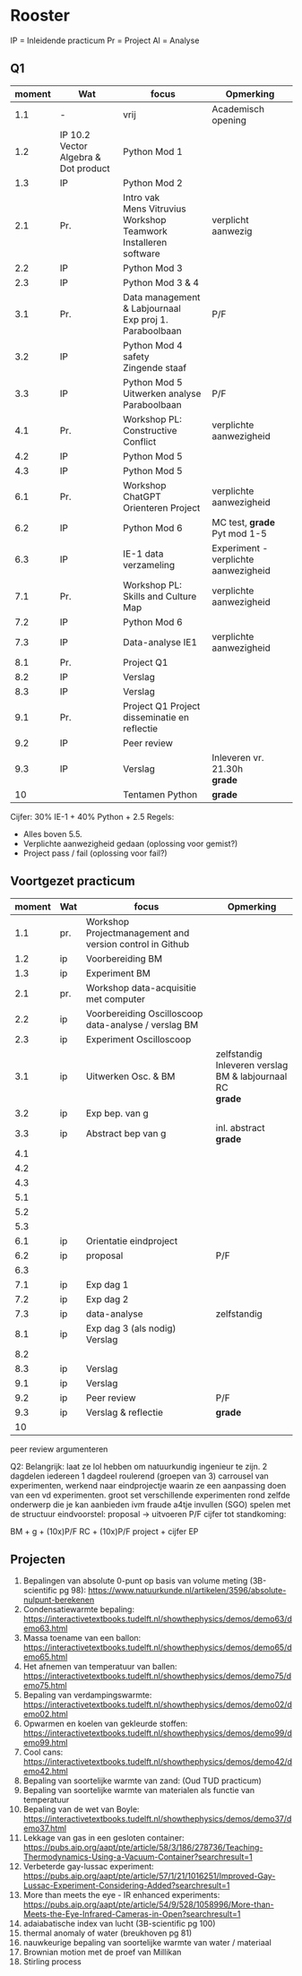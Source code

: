 # Rooster

IP = Inleidende practicum
Pr = Project
Al = Analyse

## Q1
| moment | Wat | focus | Opmerking |
|  ---   | --- | ----  | --- |
| 1.1 | - | vrij | Academisch opening |
| 1.2 | IP  10.2 Vector Algebra & Dot product | Python Mod 1| |
| 1.3 | IP | Python Mod 2 | |
| 2.1 | Pr.| Intro vak <br> Mens Vitruvius <br> Workshop Teamwork <br> Installeren software | verplicht aanwezig|
| 2.2 | IP | Python Mod 3| |
| 2.3 | IP | Python Mod 3 & 4| |
| 3.1 | Pr.| Data management & Labjournaal <br> Exp proj 1. Paraboolbaan | P/F |
| 3.2 | IP | Python Mod 4 <br> safety <br> Zingende staaf| |
| 3.3 | IP | Python Mod 5 <br> Uitwerken analyse Paraboolbaan| P/F |
| 4.1 | Pr.| Workshop PL: Constructive Conflict | verplichte aanwezigheid |
| 4.2 | IP | Python Mod 5 | |
| 4.3 | IP | Python Mod 5| |
| 6.1 | Pr.| Workshop ChatGPT <br> Orienteren Project  | verplichte aanwezigheid |
| 6.2 | IP | Python Mod 6 | MC test, **grade** Pyt mod 1-5|
| 6.3 | IP | IE-1 data verzameling | Experiment - verplichte aanwezigheid|
| 7.1 | Pr.| Workshop PL: Skills and Culture Map | verplichte aanwezigheid |
| 7.2 | IP | Python Mod 6 | |
| 7.3 | IP | Data-analyse IE1| verplichte aanwezigheid|
| 8.1 | Pr.| Project Q1 |
| 8.2 | IP | Verslag | |
| 8.3 | IP | Verslag| |
| 9.1 | Pr.| Project Q1 Project disseminatie en reflectie| |
| 9.2 | IP | Peer review | |
| 9.3 | IP | Verslag| Inleveren vr. 21.30h <br> **grade** |
| 10  | | Tentamen Python | **grade** |

Cijfer: 30% IE-1 + 40% Python + 2.5
Regels: 
- Alles boven 5.5. 
- Verplichte aanwezigheid gedaan (oplossing voor gemist?)
- Project pass / fail (oplossing voor fail?)


## Voortgezet practicum
| moment | Wat | focus | Opmerking |
|  ---   | --- | ----  | --- |
| 1.1 | pr. | Workshop Projectmanagement and version control in Github | |
| 1.2 | ip | Voorbereiding BM  | |
| 1.3 | ip | Experiment BM | |
| 2.1 | pr. | Workshop data-acquisitie met computer
| 2.2 | ip | Voorbereiding Oscilloscoop <br> data-analyse / verslag BM | |
| 2.3 | ip | Experiment Oscilloscoop | |
| 3.1 | ip | Uitwerken Osc. & BM | zelfstandig <br> Inleveren verslag BM & labjournaal RC <br> **grade** |
| 3.2 | ip | Exp bep. van g | |
| 3.3 | ip | Abstract bep van g | inl. abstract <br> **grade** |
| 4.1 | | | |
| 4.2 | | | |
| 4.3 | | | |
| 5.1 | |  | |
| 5.2 | | |  |
| 5.3 | |  | |
| 6.1 | ip | Orientatie eindproject | |
| 6.2 | ip | proposal| P/F|
| 6.3 | | | |
| 7.1 |  ip | Exp dag 1 | |
| 7.2 |  ip | Exp dag 2 | |
| 7.3 |  ip | data-analyse | zelfstandig |
| 8.1 |  ip | Exp dag 3 (als nodig) Verslag | |
| 8.2 | | | |
| 8.3 | ip | Verslag | |
| 9.1 | ip | Verslag | |
| 9.2 | ip | Peer review | P/F |
| 9.3 | ip | Verslag & reflectie| **grade** |
| 10  | 

peer review
argumenteren

Q2: 
Belangrijk: laat ze lol hebben om natuurkundig ingenieur te zijn.
2 dagdelen iedereen
1 dagdeel roulerend  (groepen van 3)
carrousel van experimenten, werkend naar eindprojectje waarin ze een aanpassing doen van een vd experimenten.
groot set verschillende experimenten rond zelfde onderwerp die je kan aanbieden ivm fraude
a4tje invullen (SGO) spelen met de structuur
eindvoorstel: proposal -> uitvoeren P/F
cijfer tot standkoming: 

BM + g + (10x)P/F RC + (10x)P/F project + cijfer EP

## Projecten
1. Bepalingen van absolute 0-punt op basis van volume meting (3B-scientific pg 98): https://www.natuurkunde.nl/artikelen/3596/absolute-nulpunt-berekenen
1. Condensatiewarmte bepaling: https://interactivetextbooks.tudelft.nl/showthephysics/demos/demo63/demo63.html
1. Massa toename van een ballon: https://interactivetextbooks.tudelft.nl/showthephysics/demos/demo65/demo65.html
1. Het afnemen van temperatuur van ballen: https://interactivetextbooks.tudelft.nl/showthephysics/demos/demo75/demo75.html
1. Bepaling van verdampingswarmte: https://interactivetextbooks.tudelft.nl/showthephysics/demos/demo02/demo02.html
1. Opwarmen en koelen van gekleurde stoffen: https://interactivetextbooks.tudelft.nl/showthephysics/demos/demo99/demo99.html
1. Cool cans: https://interactivetextbooks.tudelft.nl/showthephysics/demos/demo42/demo42.html
1. Bepaling van soortelijke warmte van zand: (Oud TUD practicum)
1. Bepaling van soortelijke warmte van materialen als functie van temperatuur
1. Bepaling van de wet van Boyle: https://interactivetextbooks.tudelft.nl/showthephysics/demos/demo37/demo37.html
1. Lekkage van gas in een gesloten container: https://pubs.aip.org/aapt/pte/article/58/3/186/278736/Teaching-Thermodynamics-Using-a-Vacuum-Container?searchresult=1
1. Verbeterde gay-lussac experiment: https://pubs.aip.org/aapt/pte/article/57/1/21/1016251/Improved-Gay-Lussac-Experiment-Considering-Added?searchresult=1
1. More than meets the eye - IR enhanced experiments: https://pubs.aip.org/aapt/pte/article/54/9/528/1058996/More-than-Meets-the-Eye-Infrared-Cameras-in-Open?searchresult=1
1. adaiabatische index van lucht (3B-scientific pg 100)
1. thermal anomaly of water (breukhoven pg 81)
1. nauwkeurige bepaling van soortelijke warmte van water / materiaal
1. Brownian motion met de proef van Millikan
1. Stirling process